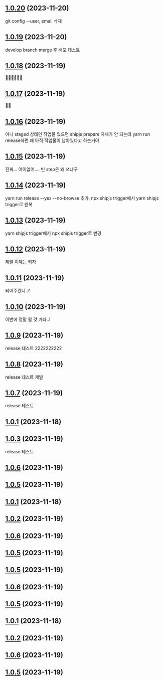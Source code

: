 ## [1.0.20](https://github.com/CHUGGU-ME/CHUGGU-ME-v2/compare/v1.0.19...v1.0.20) (2023-11-20)
git config --user, email 삭제


## [1.0.19](https://github.com/CHUGGU-ME/CHUGGU-ME-v2/compare/v1.0.18...v1.0.19) (2023-11-20)
develop branch merge 후 배포 테스트


## [1.0.18](https://github.com/CHUGGU-ME/CHUGGU-ME-v2/compare/v1.0.17...v1.0.18) (2023-11-19)
🙏🏻🙏🏻🙏🏻


## [1.0.17](https://github.com/CHUGGU-ME/CHUGGU-ME-v2/compare/v1.0.16...v1.0.17) (2023-11-19)
🙏🏻


## [1.0.16](https://github.com/CHUGGU-ME/CHUGGU-ME-v2/compare/v1.0.15...v1.0.16) (2023-11-19)
아니 staged 상태인 작업물 있으면 shipjs prepare 자체가 안 되는데 yarn run release하면 왜 아직 작업물이 남아있다고 하는거야  


## [1.0.15](https://github.com/CHUGGU-ME/CHUGGU-ME-v2/compare/v1.0.14...v1.0.15) (2023-11-19)
진짜... 어이없어.... 빈 step은 왜 쓰냐구


## [1.0.14](https://github.com/CHUGGU-ME/CHUGGU-ME-v2/compare/v1.0.13...v1.0.14) (2023-11-19)
yarn run release --yes --no-browse 추가,
npx shipjs trigger에서 yarn shipjs trigger로 원복


## [1.0.13](https://github.com/CHUGGU-ME/CHUGGU-ME-v2/compare/v1.0.12...v1.0.13) (2023-11-19)
yarn shipjs trigger에서 npx shipjs trigger로 변경


## [1.0.12](https://github.com/CHUGGU-ME/CHUGGU-ME-v2/compare/v1.0.11...v1.0.12) (2023-11-19)
제발 이제는 되자


## [1.0.11](https://github.com/CHUGGU-ME/CHUGGU-ME-v2/compare/v1.0.10...v1.0.11) (2023-11-19)
되어주겠니..?


## [1.0.10](https://github.com/CHUGGU-ME/CHUGGU-ME-v2/compare/v1.0.9...v1.0.10) (2023-11-19)
이번에 정말 될 것 가타..!


## [1.0.9](https://github.com/CHUGGU-ME/CHUGGU-ME-v2/compare/v1.0.8...v1.0.9) (2023-11-19)
release 테스트 2222222222


## [1.0.8](https://github.com/CHUGGU-ME/CHUGGU-ME-v2/compare/v1.0.7...v1.0.8) (2023-11-19)
release 테스트 제발


## [1.0.7](https://github.com/CHUGGU-ME/CHUGGU-ME-v2/compare/v1.0.1...v1.0.7) (2023-11-19)
release 테스트


## [1.0.1](https://github.com/CHUGGU-ME/CHUGGU-ME-v2/compare/v1.0.2...v1.0.1) (2023-11-18)



## [1.0.3](https://github.com/CHUGGU-ME/CHUGGU-ME-v2/compare/v1.0.6...v1.0.3) (2023-11-19)
release 테스트


## [1.0.6](https://github.com/CHUGGU-ME/CHUGGU-ME-v2/compare/v1.0.5...v1.0.6) (2023-11-19)



## [1.0.5](https://github.com/CHUGGU-ME/CHUGGU-ME-v2/compare/v1.0.1...v1.0.5) (2023-11-19)



## [1.0.1](https://github.com/CHUGGU-ME/CHUGGU-ME-v2/compare/v1.0.2...v1.0.1) (2023-11-18)



## [1.0.2](https://github.com/CHUGGU-ME/CHUGGU-ME-v2/compare/v1.0.6...v1.0.2) (2023-11-19)



## [1.0.6](https://github.com/CHUGGU-ME/CHUGGU-ME-v2/compare/v1.0.5...v1.0.6) (2023-11-19)



## [1.0.5](https://github.com/CHUGGU-ME/CHUGGU-ME-v2/compare/v1.0.1...v1.0.5) (2023-11-19)



## [1.0.5](https://github.com/CHUGGU-ME/CHUGGU-ME-v2/compare/v1.0.6...v1.0.5) (2023-11-19)



## [1.0.6](https://github.com/CHUGGU-ME/CHUGGU-ME-v2/compare/v1.0.5...v1.0.6) (2023-11-19)



## [1.0.5](https://github.com/CHUGGU-ME/CHUGGU-ME-v2/compare/v1.0.1...v1.0.5) (2023-11-19)



## [1.0.1](https://github.com/CHUGGU-ME/CHUGGU-ME-v2/compare/v1.0.2...v1.0.1) (2023-11-18)



## [1.0.2](https://github.com/CHUGGU-ME/CHUGGU-ME-v2/compare/v1.0.6...v1.0.2) (2023-11-19)



## [1.0.6](https://github.com/CHUGGU-ME/CHUGGU-ME-v2/compare/v1.0.5...v1.0.6) (2023-11-19)



## [1.0.5](https://github.com/CHUGGU-ME/CHUGGU-ME-v2/compare/v1.0.1...v1.0.5) (2023-11-19)



